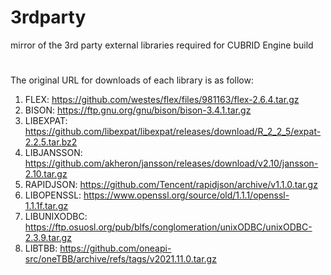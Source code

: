 # 3rdparty
mirror of the 3rd party external libraries required for CUBRID Engine build
#
The original URL for downloads of each library is as follow:
1. FLEX: https://github.com/westes/flex/files/981163/flex-2.6.4.tar.gz
2. BISON: https://ftp.gnu.org/gnu/bison/bison-3.4.1.tar.gz
3. LIBEXPAT: https://github.com/libexpat/libexpat/releases/download/R_2_2_5/expat-2.2.5.tar.bz2
4. LIBJANSSON: https://github.com/akheron/jansson/releases/download/v2.10/jansson-2.10.tar.gz
5. RAPIDJSON: https://github.com/Tencent/rapidjson/archive/v1.1.0.tar.gz
6. LIBOPENSSL: https://www.openssl.org/source/old/1.1.1/openssl-1.1.1f.tar.gz
7. LIBUNIXODBC: https://ftp.osuosl.org/pub/blfs/conglomeration/unixODBC/unixODBC-2.3.9.tar.gz
8. LIBTBB: https://github.com/oneapi-src/oneTBB/archive/refs/tags/v2021.11.0.tar.gz
